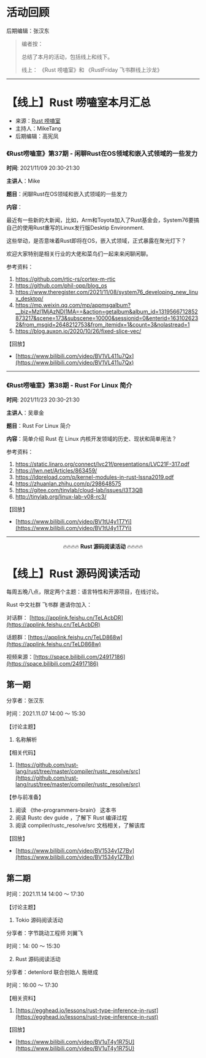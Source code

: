 # 活动回顾

后期编辑：张汉东

> 编者按：
>
> 总结了本月的活动，包括线上和线下。
>
> 线上： 《Rust 唠嗑室》和 《RustFriday 飞书群线上沙龙》

---

# 【线上】Rust 唠嗑室本月汇总

- 来源：[Rust 唠嗑室](https://space.bilibili.com/25566598/video)
- 主持人：MikeTang
- 后期编辑：高宪凤

### 《Rust唠嗑室》第37期 - 闲聊Rust在OS领域和嵌入式领域的一些发力

**时间**: 2021/11/09 20:30-21:30

**主讲人**：Mike

**题目**：闲聊Rust在OS领域和嵌入式领域的一些发力

**内容**：

最近有一些新的大新闻，比如，Arm和Toyota加入了Rust基金会，System76要搞自己的使用Rust重写的Linux发行版Desktip Environment.

这些举动，是否意味着Rust即将在OS，嵌入式领域，正式暴露在聚光灯下？

欢迎大家特别是相关行业的大佬和菜鸟们一起来来闲聊闲聊。

参考资料：

1. https://github.com/rtic-rs/cortex-m-rtic
2. https://github.com/phil-opp/blog_os
3. https://www.theregister.com/2021/11/08/system76_developing_new_linux_desktop/
4. https://mp.weixin.qq.com/mp/appmsgalbum?__biz=MzI1MjAzNDI1MA==&action=getalbum&album_id=1319566712852873217&scene=173&subscene=10000&sessionid=0&enterid=1631026232&from_msgid=2648212753&from_itemidx=1&count=3&nolastread=1
5. https://blog.auxon.io/2020/10/26/fixed-slice-vec/

【回放】

- [https://www.bilibili.com/video/BV1VL411u7Qx](https://www.bilibili.com/video/BV1VL411u7Qx)

---

### 《Rust唠嗑室》第38期 - Rust For Linux 简介

**时间**: 2021/11/23 20:30-21:30

**主讲人**：吴章金

**题目**：Rust For Linux 简介

**内容**：简单介绍 Rust 在 Linux 内核开发领域的历史、现状和简单用法？

参考资料：
1. https://static.linaro.org/connect/lvc21f/presentations/LVC21F-317.pdf
2. https://lwn.net/Articles/863459/
3. https://ldpreload.com/p/kernel-modules-in-rust-lssna2019.pdf
4. https://zhuanlan.zhihu.com/p/298648575
5. https://gitee.com/tinylab/cloud-lab/issues/I3T3QB
6. http://tinylab.org/linux-lab-v08-rc3/

【回放】

- [https://www.bilibili.com/video/BV1tU4y1T7Yi](https://www.bilibili.com/video/BV1tU4y1T7Yi)


---

<center> 🔥🔥🔥🔥 <strong>Rust 源码阅读活动</strong> 🔥🔥🔥🔥 </center>

# 【线上】Rust 源码阅读活动

每周五晚八点，限定两个主题：语言特性和开源项目，在线讨论。

Rust 中文社群 飞书群 邀请你加入：

对话群： [https://applink.feishu.cn/TeLAcbDR](https://applink.feishu.cn/TeLAcbDR)

话题群：[https://applink.feishu.cn/TeLD868w](https://applink.feishu.cn/TeLD868w)

视频来源：[https://space.bilibili.com/24917186](https://space.bilibili.com/24917186)

## 第一期

分享者：张汉东

时间：2021.11.07 14:00 ～ 15:30

【讨论主题】

1. 名称解析


【相关代码】

1. [https://github.com/rust-lang/rust/tree/master/compiler/rustc_resolve/src](https://github.com/rust-lang/rust/tree/master/compiler/rustc_resolve/src)

【参与前准备】

1. 阅读 《the-programmers-brain》 这本书
2. 阅读 Rustc dev guide ，了解下 Rust 编译过程
3. 阅读 compiler/rustc_resolve/src 文档相关，了解该库

【回放】

- [https://www.bilibili.com/video/BV1534y1Z7Bv](https://www.bilibili.com/video/BV1534y1Z7Bv)


## 第二期

时间：2021.11.14 14:00 ～ 17:30

【讨论主题】

1. Tokio 源码阅读活动 

分享者：字节跳动工程师 刘翼飞 

时间：14: 00 ～ 15:30

2. Rust 源码阅读活动 

分享者：detenlord 联合创始人 施继成 

时间：16:00 ～ 17:30

【相关资料】

1. [https://egghead.io/lessons/rust-type-inference-in-rust](https://egghead.io/lessons/rust-type-inference-in-rust)

【回放】

- [https://www.bilibili.com/video/BV1uT4y1R75U](https://www.bilibili.com/video/BV1uT4y1R75U)
